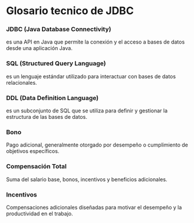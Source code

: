 # Glosario tecnico de JDBC

### JDBC (Java Database Connectivity)
es una API en Java que permite la conexión y el acceso a bases de datos desde una aplicación Java.

### SQL (Structured Query Language)
es un lenguaje estándar utilizado para interactuar con bases de datos relacionales.

### DDL (Data Definition Language)
es un subconjunto de SQL que se utiliza para definir y gestionar la estructura de las bases de datos.

### Bono
Pago adicional, generalmente otorgado por desempeño o cumplimiento de objetivos específicos.

### Compensación Total
Suma del salario base, bonos, incentivos y beneficios adicionales.

### Incentivos
Compensaciones adicionales diseñadas para motivar el desempeño y la productividad en el trabajo.
